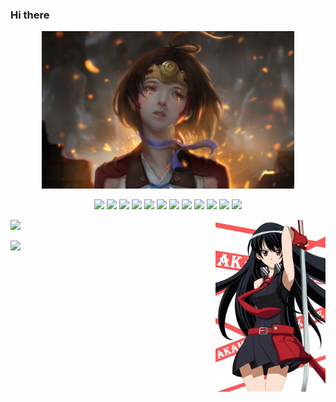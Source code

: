 <!--
**Crazy-pea4/Crazy-pea4** is a ✨ _special_ ✨ repository because its `README.md` (this file) appears on your GitHub profile.

Here are some ideas to get you started:

- 🔭 I’m currently working on ...
- 🌱 I’m currently learning ...
- 👯 I’m looking to collaborate on ...
- 🤔 I’m looking for help with ...
- 💬 Ask me about ...
- 📫 How to reach me: ...
- 😄 Pronouns: ...
- ⚡ Fun fact: ...
-->

### Hi there

<p align="center">
  <img width="80%" src="./imgs/Anime-Kabaneri-of-the-Iron-Fortress.jpg" />
</p>

<p align="center">
  <img src="https://img.shields.io/badge/HTML5-black?style=flat&logo=HTML5"/>
  <img src="https://img.shields.io/badge/CSS3-black?style=flat&logo=CSS3"/>
  <img src="https://img.shields.io/badge/JavaScript-black?style=flat&logo=javascript"/>
  <img src="https://img.shields.io/badge/Nodejs-black?style=flat&logo=Node.js"/>
  <img src="https://img.shields.io/badge/Expressjs-black?style=flat&logo=express"/>
  <img src="https://img.shields.io/badge/Vue-black?style=flat&logo=Vue.js"/>
  <img src="https://img.shields.io/badge/Tailwind CSS-black?style=flat&logo=Tailwind CSS"/>
  <img src="https://img.shields.io/badge/Vite-black?style=flat&logo=Vite"/>
  <img src="https://img.shields.io/badge/MongoDB-black?style=flat&logo=mongodb"/>
  <img src="https://img.shields.io/badge/Webpack-black?style=flat&logo=Webpack"/>
  <img src="https://img.shields.io/badge/Git-black?style=flat&logo=git"/>
  <img src="https://img.shields.io/badge/GitHub-black?style=flat&logo=github"/>
</p>

<img src="./imgs/Akame-Ga-kill.jpg" align="right" width="35%"></img>

<img src="https://github-readme-crazy-pea4.vercel.app/api?username=Crazy-pea4&show_icons=true&theme=monokai&hide_border=true" style="width: 400px"></img>

<img src="http://github-readme-streak-stats.herokuapp.com?user=Crazy-pea4&theme=monokai&hide_border=true&date_format=%5BY%20%5DM%20j" style="width: 400px"></img>
